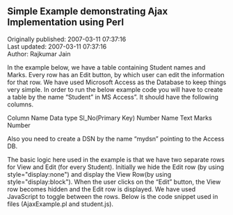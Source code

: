 ## Simple Example demonstrating Ajax Implementation using Perl  
Originally published: 2007-03-11 07:37:16  
Last updated: 2007-03-11 07:37:16  
Author: Rajkumar Jain  
  
In the example below, we have a table containing Student names and Marks. Every row has an Edit button, by which user can edit the information for that row. We have used Microsoft Access as the Database to keep things very simple.  In order to run the below example code you will have to create a table by the name “Student” in MS Access”. It should have the following columns.

Column Name	 Data type
Sl_No(Primary Key)	Number
Name	Text
Marks	Number

Also you need to create a DSN by the name “mydsn” pointing to the Access DB.

The basic logic here used in the example is that we have two separate rows for View and Edit (for every Student). Initially we hide the Edit row (by using style="display:none") and display the View Row(by using style="display:block").  When the user clicks on the “Edit” button, the View row becomes hidden and the Edit row is displayed. We have used JavaScript to toggle between the rows. Below is the code snippet used in files (AjaxExample.pl and student.js).